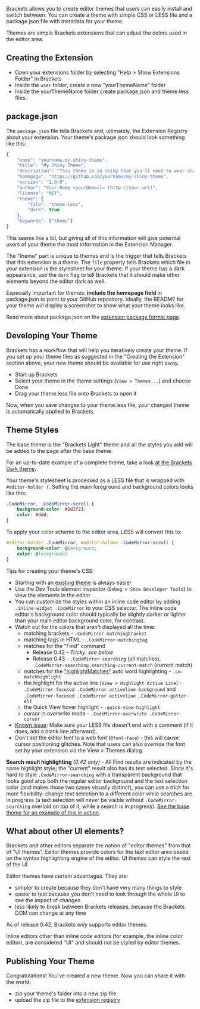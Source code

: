 Brackets allows you to create editor themes that users can easily install and switch between. You can create a theme with simple CSS or LESS file and a package.json file with metadata for your theme.

Themes are simple Brackets extensions that can adjust the colors used in the editor area.

## Creating the Extension

* Open your extensions folder by selecting "Help > Show Extensions Folder" in Brackets
* Inside the `user` folder, create a new "yourThemeName" folder
* Inside the yourThemeName folder create package.json and theme.less files.

## package.json

The `package.json` file tells Brackets and, ultimately, the Extension Registry about your extension. Your theme's package.json should look something like this:

```javascript
{
    "name": "yourname.my-shiny-theme",
    "title": "My Shiny Theme",
    "description": "This theme is so shiny that you'll need to wear shades!",
    "homepage": "https://github.com/yourname/my-shiny-theme",
    "version": "1.0.0",
    "author": "Your Name <your@email> (http://your.url)",
    "license": "MIT",
    "theme": {
        "file": "theme.less",
        "dark": true
    },
    "keywords": ["theme"]
}
```

This seems like a lot, but giving all of this information will give potential users of your theme the most information in the Extension Manager.

The "theme" part is unique to themes and is the trigger that tells Brackets that this extension is a theme. The `file` property tells Brackets which file in your extension is the stylesheet for your theme. If your theme has a dark appearance, use the `dark` flag to tell Brackets that it should make other elements beyond the editor dark as well.

Especially important for themes: **include the homepage field** in package.json to point to your GitHub repository. Ideally, the README for your theme will display a screenshot to show what your theme looks like.

Read more about package.json on the [extension package format page](https://github.com/adobe/brackets/wiki/Extension-package-format#packagejson-format).

## Developing Your Theme

Brackets has a workflow that will help you iteratively create your theme. If you set up your theme files as suggested in the "Creating the Extension" section above, your new theme should be available for use right away.

* Start up Brackets
* Select your theme in the theme settings (`View > Themes...`) and choose Done
* Drag your theme.less file onto Brackets to open it

Now, when you save changes to your theme.less file, your changed theme is automatically applied to Brackets.

## Theme Styles

The base theme is the "Brackets Light" theme and all the styles you add will be added to the page after the base theme.

For an up-to-date example of a complete theme, take a look [at the Brackets Dark theme](https://github.com/adobe/brackets/blob/master/src/extensions/default/DarkTheme/main.less).

Your theme's stylesheet is processed as a LESS file that is wrapped with `#editor-holder {`. Setting the main foreground and background colors looks like this:

```css
.CodeMirror, .CodeMirror-scroll {
    background-color: #1d1f21;
    color: #ddd;
}
```

To apply your color scheme to the editor area, LESS will convert this to:

```css
#editor-holder .CodeMirror, #editor-holder .CodeMirror-scroll {
    background-color: @background;
    color: @foreground;
}
```

Tips for creating your theme's CSS:

* Starting with an [existing theme](https://github.com/adobe/brackets/blob/master/src/extensions/default/DarkTheme/main.less) is always easier
* Use the Dev Tools element inspector (`Debug > Show Developer Tools`) to view the elements in the editor
* You can customize the styles within an inline code editor by adding `.inline-widget .CodeMirror` to your CSS selector. The inline code editor's background color should typically be slightly darker or lighter than your main editor background color, for contrast.
* Watch out for the colors that aren't displayed all the time:
    * matching brackets - `.CodeMirror-matchingbracket`
    * matching tags in HTML - `.CodeMirror-matchingtag`
    * matches for the "Find" command
        * Release 0.42 - _Tricky: see below_
        * Release 0.43 - `.CodeMirror-searching` (all matches), `.CodeMirror-searching.searching-current-match` (current match)
    * matches for the ["highlightMatches"](https://github.com/adobe/brackets/wiki/How-to-Use-Brackets#preferences) auto word highlighting - `.cm-matchhighlight`
    * the highlight for the active line (`View > Highlight Active Line`) - `.CodeMirror-focused .CodeMirror-activeline-background` and `.CodeMirror-focused .CodeMirror-activeline .CodeMirror-gutter-elt`
    * the Quick View hover highlight - `.quick-view-highlight`
    * cursor in overwrite mode - `.CodeMirror-overwrite .CodeMirror-cursor`
* [Known issue](https://github.com/adobe/brackets/issues/8490): Make sure your LESS file doesn't end with a comment (if it does, add a blank line afterward).
* Don't set the editor font to a web font (`@font-face`) - this will cause cursor positioning glitches. Note that users can also override the font set by your extension via the View > Themes dialog.

**Search result highlighting** _(0.42 only)_ - All Find results are indicated by the same highlight style; the "current" result also has its text selected. Since it's hard to style `.CodeMirror-searching` with a transparent background that looks good atop both the regular editor background and the text selection color (and makes those two cases visually distinct), you can use a trick for more flexibility: change text selection to a different color while searches are in progress (a text selection will _never_ be visible without `.CodeMirror-searching` overlaid on top of it, while a search is in progress). [See the base theme for an example of this in action](https://github.com/adobe/brackets/blob/master/src/styles/brackets.less#L1326-L1352).

## What about other UI elements?

Brackets and other editors separate the notion of "editor themes" from that of "UI themes". Editor themes provide colors for the text editor area based on the syntax highlighting engine of the editor. UI themes can style the rest of the UI.

Editor themes have certain advantages. They are:

* simpler to create because they don't have very many things to style
* easier to test because you don't need to look through the whole UI to see the impact of changes
* less likely to break between Brackets releases, because the Brackets DOM can change at any time

As of release 0.42, Brackets *only* supports editor themes.

Inline editors other than inline code editors (for example, the inline color editor), are considered "UI" and should not be styled by editor themes.

## Publishing Your Theme

Congratulations! You've created a new theme. Now you can share it with the world:

* zip your theme's folder into a new zip file
* upload the zip file to the [extension registry](https://brackets-registry.aboutweb.com/)